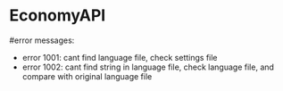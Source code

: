 # EconomyAPI

#error messages:
- error 1001: cant find language file, check settings file
- error 1002: cant find string in language file, check language file, and compare with original language file
